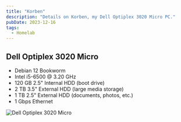 ```yaml
---
title: "Korben"
description: "Details on Korben, my Dell Optiplex 3020 Micro PC."
pubDate: 2023-12-16
tags:
  - Homelab
---
```


## Dell Optiplex 3020 Micro

- Debian 12 Bookworm
- Intel i5-6500 @ 3.20 GHz
- 120 GB 2.5" Internal HDD (boot drive)
- 2 TB 3.5" External HDD (large media storage)
- 1 TB 2.5" External HDD (documents, photos, etc.)
- 1 Gbps Ethernet

![Dell Optiplex 3020 Micro](/img/wiki/optiplex3020micro.jpg)

<br>
<br>
